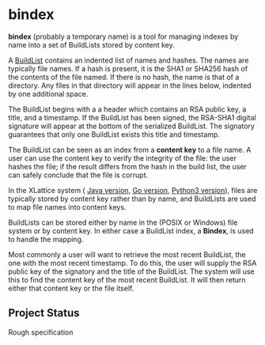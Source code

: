 <h1 class="libTop">bindex</h1>

**bindex** (probably a temporary name) is a tool for managing indexes
by name into a set of BuildLists stored by content key.

A [BuildList](https://jddixon.github.io/buildList)
contains an indented list of names and hashes.  The names are
typically file names.  If a hash is present, it is the SHA1 or SHA256
hash of the contents of the file named.  If there is no hash, the name
is that of a directory.  Any files in that directory will appear in the
lines below, indented by one additional space.

The BuildList begins with a
a header which contains an RSA public key, a title, and a timestamp.
If the BuildList has been signed, the RSA-SHA1 digital signature will
appear at the bottom of the serialized BuildList.  The signatory
guarantees that only one BuildList exists this title and timestamp.

The BuildList can be seen as an index from a **content key** to a file name.
A user can use the content key to verify the integrity of the file: the
user hashes the file; if the result differs from the hash in the build list,
the user can safely conclude that the file is corrupt.

In the XLattice system (
[Java version](https://jddixon.github.io/xlattice_java),
[Go version](https://jddixon.github.io/xlattice_go),
[Python3 version](https://jddixon.github.io/xlattice_py)),
files are typically stored by content key rather than by name, and
BuildLists are used to map file names into content keys.

BuildLists can be stored either by name in the (POSIX or Windows) file
system or by content key.  In either case a BuildList index, a **Bindex**,
is used to handle the mapping.

Most commonly a user will want to retrieve the most recent BuildList, the
one with the most recent timestamp.  To do this, the user will
supply the RSA public key of the signatory and the title of the BuildList.
The system will use this to find the content key of the most recent
BuildList.  It will then return either that content key or the file itself.

## Project Status

Rough specification

